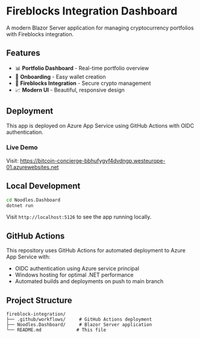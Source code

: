 # Fireblocks Integration Dashboard

A modern Blazor Server application for managing cryptocurrency portfolios with Fireblocks integration.

## Features

- 📊 **Portfolio Dashboard** - Real-time portfolio overview
- 🚀 **Onboarding** - Easy wallet creation
- 🔐 **Fireblocks Integration** - Secure crypto management
- 📈 **Modern UI** - Beautiful, responsive design

## Deployment

This app is deployed on Azure App Service using GitHub Actions with OIDC authentication.

### Live Demo
Visit: https://bitcoin-concierge-bbhufygyf4dvdngp.westeurope-01.azurewebsites.net

## Local Development

```bash
cd Noodles.Dashboard
dotnet run
```

Visit `http://localhost:5126` to see the app running locally.

## GitHub Actions

This repository uses GitHub Actions for automated deployment to Azure App Service with:
- OIDC authentication using Azure service principal
- Windows hosting for optimal .NET performance
- Automated builds and deployments on push to main branch

## Project Structure

```
fireblock-integration/
├── .github/workflows/     # GitHub Actions deployment
├── Noodles.Dashboard/     # Blazor Server application
└── README.md             # This file
```
